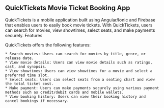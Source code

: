 ## QuickTickets Movie Ticket Booking App

QuickTickets is a mobile application built using Angular/Ionic and Firebase that enables users to easily book movie tickets. With QuickTickets, users can search for movies, view showtimes, select seats, and make payments securely.
Features

QuickTickets offers the following features:

    * Search movies: Users can search for movies by title, genre, or release date.
    * View movie details: Users can view movie details such as ratings, cast, and synopsis.
    * View showtimes: Users can view showtimes for a movie and select a preferred time slot.
    * Select seats: Users can select seats from a seating chart and view the total ticket cost.
    * Make payment: Users can make payments securely using various payment methods such as credit/debit cards and mobile wallets.
    * View booking history: Users can view their booking history and cancel bookings if necessary.
